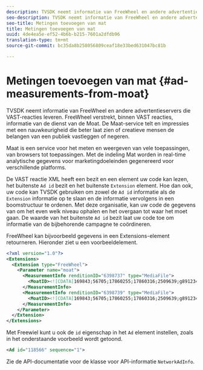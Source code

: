 ```yaml
---
description: TVSDK neemt informatie van FreeWheel en andere advertentieservers die VAST-reacties leveren. FreeWheel verstrekt, binnen VAST reacties, informatie van de dienst van de Moat. De Maat-service telt en impressies met een nauwkeurigheid die beter laat zien of creatieve mensen de belangen van een publiek vastleggen of negeren.
seo-description: TVSDK neemt informatie van FreeWheel en andere advertentieservers die VAST-reacties leveren. FreeWheel verstrekt, binnen VAST reacties, informatie van de dienst van de Moat. De Maat-service telt en impressies met een nauwkeurigheid die beter laat zien of creatieve mensen de belangen van een publiek vastleggen of negeren.
seo-title: Metingen toevoegen van mat
title: Metingen toevoegen van mat
uuid: 4de4ea5e-ef52-4b6b-b215-7601a2dfdb96
translation-type: tm+mt
source-git-commit: bc35da8b258056809ceaf18e33bed631047bc81b

---
```



# Metingen toevoegen van mat {#ad-measurements-from-moat}

TVSDK neemt informatie van FreeWheel en andere advertentieservers die VAST-reacties leveren. FreeWheel verstrekt, binnen VAST reacties, informatie van de dienst van de Moat. De Maat-service telt en impressies met een nauwkeurigheid die beter laat zien of creatieve mensen de belangen van een publiek vastleggen of negeren.

Maat is een service voor het meten en weergeven van vele toepassingen, van browsers tot toepassingen. Met de indeling Mat worden in real-time analytische gegevens voor marketingdoeleinden gegenereerd voor verschillende platforms.

De VAST reactie XML heeft een bezit en een element uw code kan lezen, het buitenste `Ad id` bezit en het buitenste `Extension` element. Hoe dan ook, uw code kan TVSDK gebruiken om zowel de `Ad id` informatie als de `Extension` informatie op te slaan en de informatie vervolgens in een boomstructuur te ordenen. Met deze organisatie, kan uw code de gegevens van om het even welk niveau ophalen en het overgaan tot waar het moet gaan. De waarde van het buitenste `Ad id` bezit laat uw code toe om informatie van de bijbehorende campagne te coördineren.

FreeWheel kan bijvoorbeeld gegevens in een Extensions-element retourneren. Hieronder ziet u een voorbeeldelement.

```xml
<?xml version="1.0"?> 
<Extensions> 
  <Extension type="FreeWheel"> 
    <Parameter name="moat"> 
      <MeasurementInfo renditionID="6398737" type="MediaFile"> 
        <MoatID><![CDATA[169843;56705;17860255;17860316;2509639;g8912342;103311138;g436558;530633]]></MoatID> 
      </MeasurementInfo> 
      <MeasurementInfo renditionID="6398739" type="MediaFile"> 
        <MoatID><![CDATA[169843;56705;17860255;17860316;2509639;g8912342;103311138;g436558;530633]]></MoatID> 
      </MeasurementInfo> 
    </Parameter> 
  </Extension> 
</Extensions> 
```

Met Freewiel kunt u ook de `id` eigenschap in het `Ad` element instellen, zoals in het onderstaande voorbeeld wordt getoond.

```xml
<Ad id="118566" sequence="1">
```

Zie de API-documentatie voor de klasse voor API-informatie `NetworkAdInfo`.
